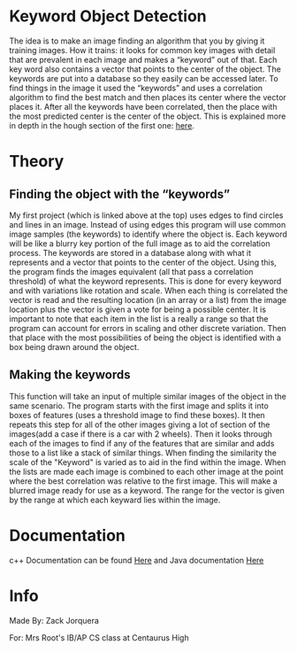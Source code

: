 ﻿# Keyword Object Detection
The idea is to make an image finding an algorithm that you by giving it training images. How it trains: it looks for common key images with detail that are prevalent in each image and makes a “keyword” out of that. Each key word also contains a vector that points to the center of the object. The keywords are put into a database so they easily can be accessed later. To find things in the image it used the “keywords” and uses a correlation algorithm to find the best match and then places its center where the vector places it. After all the keywords have been correlated, then the place with the most predicted center is the center of the object. This is explained more in depth in the hough section of the first one: [here](https://github.com/ZackJorquera/ComputerVisionLineAndCircleFinding).

# Theory
## Finding the object with the “keywords”
My first project (which is linked above at the top) uses edges to find circles and lines in an image. Instead of using edges this program will use common image samples (the keywords) to identify where the object is. Each keyword will be like a blurry key portion of the full image as to aid the correlation process. The keywords are stored in a database along with what it represents and a vector that points to the center of the object. Using this, the program finds the images equivalent (all that pass a correlation threshold) of what the keyword represents.  This is done for every keyword and with variations like rotation and scale. When each thing is correlated the vector is read and the resulting location (in an array or a list) from the image location plus the vector is given a vote for being a possible center. It is important to note that each item in the list is a really a range so that the program can account for errors in scaling and other discrete variation. Then that place with the most possibilities of being the object is identified with a box being drawn around the object.
## Making the keywords
This function will take an input of multiple similar images of the object in the same scenario. 
The program starts with the first image and splits it into boxes of features (uses a threshold image to find these boxes). It then repeats this step for all of the other images giving a lot of section of the images(add a case if there is a car with 2 wheels). Then it looks through each of the images to find if any of the features that are similar and adds those to a list like a stack of similar things. When finding the similarity the scale of the "Keyword" is varied as to aid in the find within the image. When the lists are made each image is combined to each other image at the point where the best correlation was relative to the first image. This will make a blurred image ready for use as a keyword. The range for the vector is given by the range at which each keyward lies within the image.

# Documentation
c++ Documentation can be found [Here](https://github.com/ZackJorquera/Keyword_Object_Detection/blob/master/Made%20In%20C/README.md) and Java documentation [Here](https://github.com/ZackJorquera/Keyword_Object_Detection/blob/master/Made%20In%20Java/README.md)

# Info 
Made By: Zack Jorquera

For: Mrs Root's IB/AP CS class at Centaurus High
